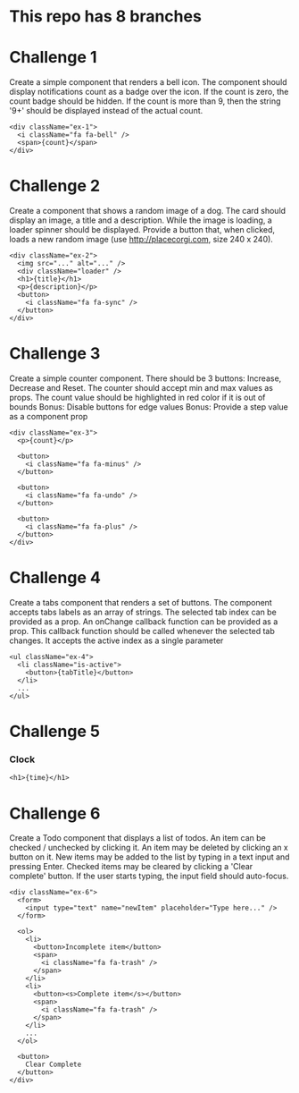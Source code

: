# This repo has 8 branches 

# Challenge 1

Create a simple component that renders a bell icon. The component should display notifications count as a badge over the icon. If the count is zero, the count badge should be hidden. If the count is more than 9, then the string '9+' should be displayed instead of the actual count.

```
<div className="ex-1">
  <i className="fa fa-bell" />
  <span>{count}</span>
</div>
```

# Challenge 2

Create a component that shows a random image of a dog. The card should display an image, a title and a description. While the image is loading, a loader spinner should be displayed. Provide a button that, when clicked, loads a new random image (use http://placecorgi.com, size 240 x 240).

```
<div className="ex-2">
  <img src="..." alt="..." />
  <div className="loader" />
  <h1>{title}</h1>
  <p>{description}</p>
  <button>
    <i className="fa fa-sync" />
  </button>
</div>
```

# Challenge 3

Create a simple counter component. There should be 3 buttons: Increase, Decrease and Reset. The counter should accept min and max values as props. The count value should be highlighted in red color if it is out of bounds
Bonus: Disable buttons for edge values
Bonus: Provide a step value as a component prop

```
<div className="ex-3">
  <p>{count}</p>

  <button>
    <i className="fa fa-minus" />
  </button>

  <button>
    <i className="fa fa-undo" />
  </button>

  <button>
    <i className="fa fa-plus" />
  </button>
</div>
```

# Challenge 4

Create a tabs component that renders a set of buttons. The component accepts tabs labels as an array of strings. The selected tab index can be provided as a prop. An onChange callback function can be provided as a prop. This callback function should be called whenever the selected tab changes. It accepts the active index as a single parameter

```
<ul className="ex-4">
  <li className="is-active">
    <button>{tabTitle}</button>
  </li>
  ...
</ul>
```


# Challenge 5
### Clock

```
<h1>{time}</h1>
```



# Challenge 6

Create a Todo component that displays a list of todos. An item can be checked / unchecked by clicking it. An item may be deleted by clicking an x button on it. New items may be added to the list by typing in a text input and pressing Enter. Checked items may be cleared by clicking a 'Clear complete' button. If the user starts typing, the input field should auto-focus.

```
<div className="ex-6">
  <form>
    <input type="text" name="newItem" placeholder="Type here..." />
  </form>

  <ol>
    <li>
      <button>Incomplete item</button>
      <span>
        <i className="fa fa-trash" />
      </span>
    </li>
    <li>
      <button><s>Complete item</s></button>
      <span>
        <i className="fa fa-trash" />
      </span>
    </li>
    ...
  </ol>

  <button>
    Clear Complete
  </button>
</div>
```

